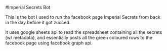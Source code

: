 #Imperial Secrets Bot


This is the bot I used to run the facebook page Imperial Secrets from back in the day before it got zucced.

It uses google sheets api to read the spreadsheet containing all the secrets (w/ metadata), and essentially posts all the green coloured rows to the facebook page using facebook graph api. 